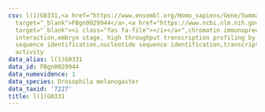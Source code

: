 ```yaml
---
csv: l(1)G0331,<a href="https://www.ensembl.org/Homo_sapiens/Gene/Summary?db=core;g=FBgn0029944"
  target="_blank">FBgn0029944</a>,<a href="https://www.ncbi.nlm.nih.gov/pubmed/15998452"
  target="_blank"><i class="fas fa-file"></i></a>",chromatin immunoprecipitation assay,direct
  interaction,embryo stage, high throughput transcription profiling by microarray,nucleotide
  sequence identification,nucleotide sequence identification,transcriptional regulation,up-regulates
  activity
data_alias: l(1)G0331
data_id: FBgn0029944
data_numevidence: 1
data_species: Drosophila melanogaster
data_taxid: '7227'
title: l(1)G0331
---
```

